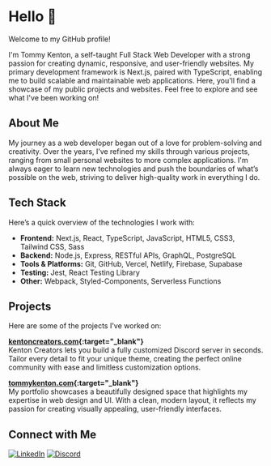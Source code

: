 # Hello 👋
Welcome to my GitHub profile!

I'm Tommy Kenton, a self-taught Full Stack Web Developer with a strong passion for creating dynamic, responsive, and user-friendly websites. My primary development framework is Next.js, paired with TypeScript, enabling me to build scalable and maintainable web applications. Here, you'll find a showcase of my public projects and websites. Feel free to explore and see what I've been working on!

## About Me
My journey as a web developer began out of a love for problem-solving and creativity. Over the years, I’ve refined my skills through various projects, ranging from small personal websites to more complex applications. I'm always eager to learn new technologies and push the boundaries of what’s possible on the web, striving to deliver high-quality work in everything I do.

## Tech Stack
Here’s a quick overview of the technologies I work with:

- **Frontend:** Next.js, React, TypeScript, JavaScript, HTML5, CSS3, Tailwind CSS, Sass
- **Backend:** Node.js, Express, RESTful APIs, GraphQL, PostgreSQL
- **Tools & Platforms:** Git, GitHub, Vercel, Netlify, Firebase, Supabase
- **Testing:** Jest, React Testing Library
- **Other:** Webpack, Styled-Components, Serverless Functions

## Projects
Here are some of the projects I've worked on:

**[kentoncreators.com](https://kentoncreators.com){:target="_blank"}**  
Kenton Creators lets you build a fully customized Discord server in seconds. Tailor every detail to fit your unique theme, creating the perfect online community with ease and limitless customization options.

**[tommykenton.com](https://tommykenton.com){:target="_blank"}**  
My portfolio showcases a beautifully designed space that highlights my expertise in web design and UI. With a clean, modern layout, it reflects my passion for creating visually appealing, user-friendly interfaces.

## Connect with Me

[![LinkedIn](https://img.shields.io/badge/LinkedIn-Connect-blue)](https://www.linkedin.com/in/your-linkedin-profile)
[![Discord](https://img.shields.io/badge/Discord-Join%20Me-7289DA)](https://discord.com/users/your-discord-id)
